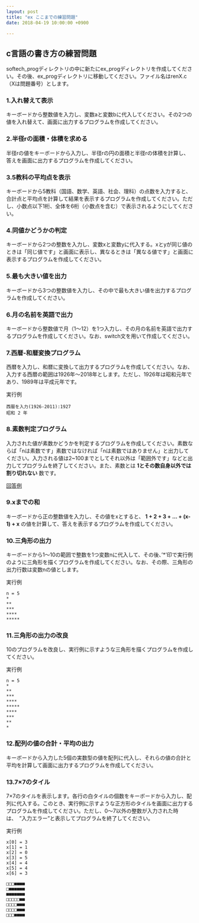 ```yaml
---
layout: post
title: "ex ここまでの練習問題"
date: 2018-04-19 10:00:00 +0900

---
```


## c言語の書き方の練習問題
softech_progディレクトリの中に新たにex_progディレクトリを作成してください。その後、ex_progディレクトリに移動してください。ファイル名はrenX.c（Xは問題番号）とします。

### 1.入れ替えて表示
キーボードから整数値を入力し、変数aと変数bに代入してください。その2つの値を入れ替えて、画面に出力するプログラムを作成してください。

### 2.半径rの面積・体積を求める
半径rの値をキーボードから入力し、半径rの円の面積と半径rの体積を計算し、答えを画面に出力するプログラムを作成してください。

### 3.5教科の平均点を表示
キーボードから5教科（国語、数学、英語、社会、理科）の点数を入力すると、合計点と平均点を計算して結果を表示するプログラムを作成してください。ただし、小数点以下1桁、全体を6桁（小数点を含む）で表示されるようにしてください。

### 4.同値かどうかの判定
キーボードから2つの整数を入力し、変数xと変数yに代入する。xとyが同じ値のときは「同じ値です」と画面に表示し、異なるときは「異なる値です」と画面に表示するプログラムを作成してください。

### 5.最も大きい値を出力
キーボードから3つの整数値を入力し、その中で最も大きい値を出力するプログラムを作成してください。

### 6.月の名前を英語で出力
キーボードから整数値で月（1〜12）を1つ入力し、その月の名前を英語で出力するプログラムを作成してください。なお、switch文を用いて作成してください。

### 7.西暦-和暦変換プログラム
西暦を入力し、和暦に変換して出力するプログラムを作成してください。なお、入力する西暦の範囲は1926年〜2018年とします。ただし、1926年は昭和元年であり、1989年は平成元年です。

実行例
```
西暦を入力(1926-2011):1927
昭和 2 年
```

### 8.素数判定プログラム
入力された値が素数かどうかを判定するプログラムを作成してください。素数ならば「nは素数です」素数ではなければ「nは素数ではありません」と出力してください。入力される値は2~100までとしてそれ以外は「範囲外です」などと出力してプログラムを終了してください。また、素数とは
**1とその数自身以外では割り切れない**
数です。
  
[回答例](https://gist.github.com/nt16145/107c3ea0adbf652e4dfb68b0f8b0d69c)

### 9.xまでの和
キーボードから正の整数値を入力し、その値をxとすると、
**1 + 2 + 3 + ... + (x-1) + x**
の値を計算して、答えを表示するプログラムを作成してください。

### 10.三角形の出力
キーボードから1〜10の範囲で整数を1つ変数nに代入して、その後、’*’印で実行例のように三角形を描くプログラムを作成してください。なお、その際、三角形の出力行数は変数nの値とします。

実行例
```
n = 5
*
**
***
****
*****
```

### 11.三角形の出力の改良
10のプログラムを改良し、実行例に示すような三角形を描くプログラムを作成してください。

実行例
```
n = 5
*
**
***
****
*****
****
***
**
*
```

### 12.配列の値の合計・平均の出力
キーボードから入力した5個の実数型の値を配列に代入し、それらの値の合計と平均を計算して画面に出力するプログラムを作成してください。

### 13.7×7のタイル
7×7のタイルを表示します。各行の白タイルの個数をキーボードから入力し、配列に代入する。このとき、実行例に示すような正方形のタイルを画面に出力するプログラムを作成してください。ただし、0〜7以外の整数が入力された時は、　”入力エラー”と表示してプログラムを終了してください。

実行例
```
x[0] = 3
x[1] = 1
x[2] = 0
x[3] = 5
x[4] = 4
x[5] = 4
x[6] = 3

□□□■■■■
□■■■■■■
■■■■■■■
□□□□□■■
□□□□■■■
□□□□■■■
□□□■■■■
```

